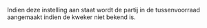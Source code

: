 Indien deze instelling aan staat wordt de partij in de tussenvoorraad aangemaakt indien de kweker niet bekend is.
